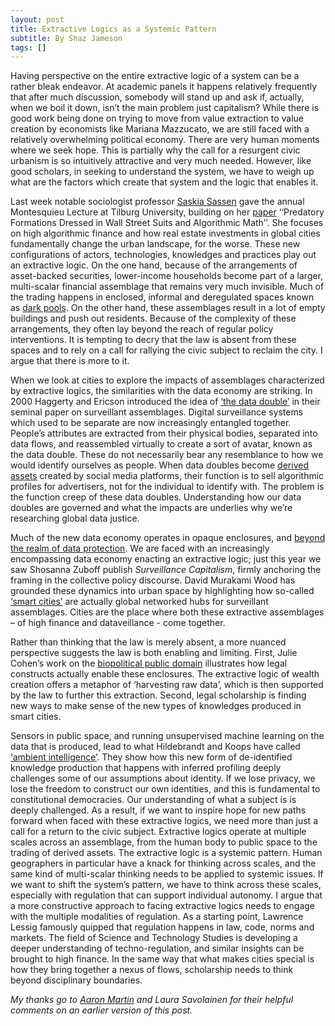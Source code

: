 ```yaml
---
layout: post
title: Extractive Logics as a Systemic Pattern
subtitle: By Shaz Jameson
tags: []
---
```


Having perspective on the entire extractive logic of a system can be a rather bleak endeavor. At academic panels it happens relatively frequently that after much discussion, somebody will stand up and ask if, actually, when we boil it down, isn’t the main problem just capitalism? While there is good work being done on trying to move from value extraction to value creation by economists like Mariana Mazzucato, we are still faced with a relatively overwhelming political economy. There are very human moments where we seek hope. This is partially why the call for a resurgent civic urbanism is so intuitively attractive and very much needed. However, like good scholars, in seeking to understand the system, we have to weigh up what are the factors which create that system and the logic that enables it.   

Last week notable sociologist professor [Saskia Sassen](http://www.saskiasassen.com/) gave the annual Montesquieu Lecture at Tilburg University, building on her [paper](https://journals.sagepub.com/doi/full/10.1177/0971721816682783) ‘‘Predatory Formations Dressed in Wall Street Suits and Algorithmic Math’’.  She focuses on high algorithmic finance and how real estate investments in global cities fundamentally change the urban landscape, for the worse. These new configurations of actors, technologies, knowledges and practices play out an extractive logic. On the one hand, because of the arrangements of asset-backed securities, lower-income households become part of a larger, multi-scalar financial assemblage that remains very much invisible. Much of the trading happens in enclosed, informal and deregulated spaces known as [dark pools](https://www.bloomberg.com/quicktake/dark-pools). On the other hand, these assemblages result in a lot of empty buildings and push out residents. Because of the complexity of these arrangements, they often lay beyond the reach of regular policy interventions. It is tempting to decry that the law is absent from these spaces and to rely on a call for rallying the civic subject to reclaim the city. I argue that there is more to it.

When we look at cities to explore the impacts of assemblages characterized by extractive logics, the similarities with the data economy are striking. In 2000 Haggerty and Ericson introduced the idea of [‘the data double’](https://onlinelibrary.wiley.com/doi/abs/10.1080/00071310020015280) in their seminal paper on surveillant assemblages. Digital surveillance systems which used to be separate are now increasingly entangled together. People’s attributes are extracted from their physical bodies, separated into data flows, and reassembled virtually to create a sort of avatar, known as the data double. These do not necessarily bear any resemblance to how we would identify ourselves as people. When data doubles become [derived assets](https://journals.sagepub.com/doi/full/10.1177/0263276411417430) created by social media platforms, their function is to sell algorithmic profiles for advertisers, not for the individual to identify with. The problem is the function creep of these data doubles. Understanding how our data doubles are governed and what the impacts are underlies why we’re researching global data justice.

Much of the new data economy operates in opaque enclosures, and [beyond the realm of data protection](https://www.economist.com/briefing/2019/03/23/big-tech-faces-competition-and-privacy-concerns-in-brussels). We are faced with an increasingly encompassing data economy enacting an extractive logic; just this year we saw Shosanna Zuboff publish *Surveillance Capitalism*, firmly anchoring the framing in the collective policy discourse. David Murakami Wood has grounded these dynamics into urban space by highlighting how so-called [‘smart cities’](https://www.cl.cam.ac.uk/~rja14/shb17/wood2.pdf) are actually global networked hubs for surveillant assemblages. Cities are the place where both these extractive assemblages – of high finance and dataveillance - come together.

Rather than thinking that the law is merely absent, a more nuanced perspective suggests the law is both enabling and limiting. First, Julie Cohen’s work on the [biopolitical public domain](https://papers.ssrn.com/abstract=2666570) illustrates how legal constructs actually enable these enclosures. The extractive logic of wealth creation offers a metaphor of ‘harvesting raw data’, which is then supported by the law to further this extraction. Second, legal scholarship is finding new ways to make sense of the new types of knowledges produced in smart cities. 

Sensors in public space, and running unsupervised machine learning on the data that is produced, lead to what Hildebrandt and Koops have called [‘ambient intelligence’](https://onlinelibrary.wiley.com/doi/abs/10.1111/j.1468-2230.2010.00806.x). They show how this new form of de-identified knowledge production that happens with inferred profiling deeply challenges some of our assumptions about identity. If we lose privacy, we lose the freedom to construct our own identities, and this is fundamental to constitutional democracies. Our understanding of what a subject is is deeply challenged. 
As a result, if we want to inspire hope for new paths forward when faced with these extractive logics, we need more than just a call for a return to the civic subject. Extractive logics operate at multiple scales across an assemblage, from the human body to public space to the trading of derived assets. The extractive logic is a systemic pattern. Human geographers in particular have a knack for thinking across scales, and the same kind of multi-scalar thinking needs to be applied to systemic issues. If we want to shift the system’s pattern, we have to think across these scales, especially with regulation that can support individual autonomy. I argue that a more constructive approach to facing extractive logics needs to engage with the multiple modalities of regulation. As a starting point, Lawrence Lessig famously quipped that regulation happens in law, code, norms and markets. The field of Science and Technology Studies is developing a deeper understanding of techno-regulation, and similar insights can be brought to high finance. In the same way that what makes cities special is how they bring together a nexus of flows, scholarship needs to think beyond disciplinary boundaries. 

*My thanks go to [Aaron Martin](https://sixfouronea.net/) and Laura Savolainen for their helpful comments on an earlier version of this post.*
